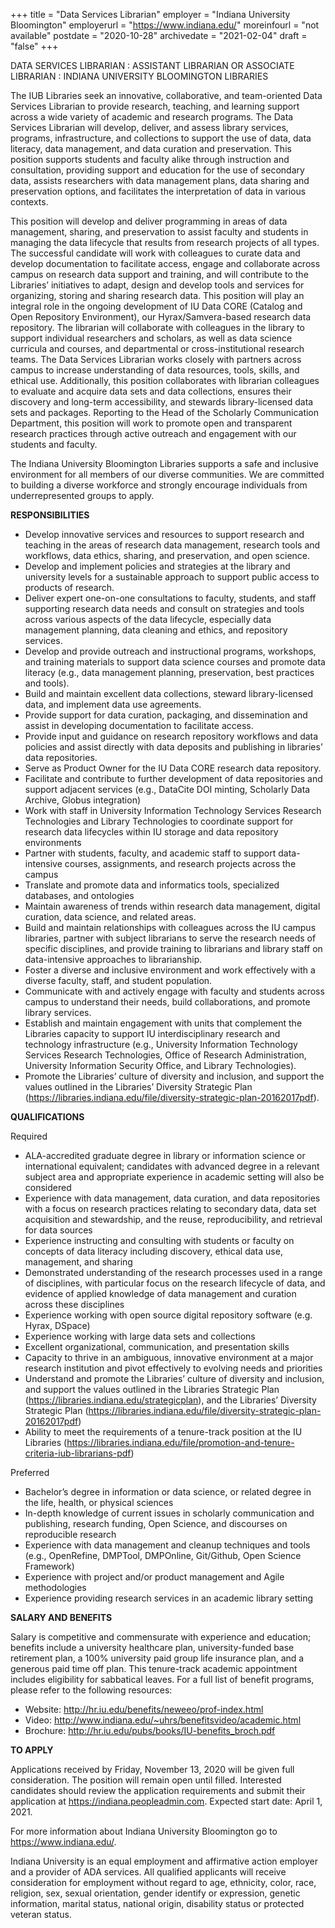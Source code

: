 +++
title = "Data Services Librarian" 
employer = "Indiana University Bloomington"
employerurl = "https://www.indiana.edu/"
moreinfourl = "not available"
postdate = "2020-10-28"
archivedate = "2021-02-04"
draft = "false"
+++

DATA SERVICES LIBRARIAN
: ASSISTANT LIBRARIAN OR ASSOCIATE LIBRARIAN
: INDIANA UNIVERSITY BLOOMINGTON LIBRARIES

The IUB Libraries seek an innovative, collaborative, and team-oriented Data Services Librarian to provide research, teaching, and learning support across a wide variety of academic and research programs.  The Data Services Librarian will develop, deliver, and assess library services, programs, infrastructure, and collections to support the use of data, data literacy, data management, and data curation and preservation.  This position supports students and faculty alike through instruction and consultation, providing support and education for the use of secondary data, assists researchers with data management plans, data sharing and preservation options, and facilitates the interpretation of data in various contexts.  

This position will develop and deliver programming in areas of data management, sharing, and preservation to assist faculty and students in managing the data lifecycle that results from research projects of all types. The successful candidate will work with colleagues to curate data and develop documentation to facilitate access, engage and collaborate across campus on research data support and training, and will contribute to the Libraries’ initiatives to adapt, design and develop tools and services for organizing, storing and sharing research data. This position will play an integral role in the ongoing development of IU Data CORE (Catalog and Open Repository Environment), our Hyrax/Samvera-based research data repository.  The librarian will collaborate with colleagues in the library to support individual researchers and scholars, as well as data science curricula and courses, and departmental or cross-institutional research teams.   The Data Services Librarian works closely with partners across campus to increase understanding of data resources, tools, skills, and ethical use.  Additionally, this position collaborates with librarian colleagues to evaluate and acquire data sets and data collections, ensures their discovery and long-term accessibility, and stewards library-licensed data sets and packages.  Reporting to the Head of the Scholarly Communication Department, this position will work to promote open and transparent research practices through active outreach and engagement with our students and faculty.

The Indiana University Bloomington Libraries supports a safe and inclusive environment for all members of our diverse communities. We are committed to building a diverse workforce and strongly encourage individuals from underrepresented groups to apply. 

**RESPONSIBILITIES**

- Develop innovative services and resources to support research and teaching in the areas of research data management, research tools and workflows, data ethics, sharing, and preservation, and open science.
- Develop and implement policies and strategies at the library and university levels for a sustainable approach to support public access to products of research.
- Deliver expert one-on-one consultations to faculty, students, and staff supporting research data needs and consult on strategies and tools across various aspects of the data lifecycle, especially data management planning, data cleaning and ethics, and repository services.
- Develop and provide outreach and instructional programs, workshops, and training materials to support data science courses and promote data literacy (e.g., data management planning, preservation, best practices and tools).
- Build and maintain excellent data collections, steward library-licensed data, and implement data use agreements.
- Provide support for data curation, packaging, and dissemination and assist in developing documentation to facilitate access.
- Provide input and guidance on research repository workflows and data policies and assist directly with data deposits and publishing in libraries’ data repositories.
- Serve as Product Owner for the IU Data CORE research data repository.
- Facilitate and contribute to further development of data repositories and support adjacent services (e.g., DataCite DOI minting, Scholarly Data Archive, Globus integration)
- Work with staff in University Information Technology Services Research Technologies and Library Technologies to coordinate support for research data lifecycles within IU storage and data repository environments
- Partner with students, faculty, and academic staff to support data-intensive courses, assignments, and research projects across the campus
- Translate and promote data and informatics tools, specialized databases, and ontologies
- Maintain awareness of trends within research data management, digital curation, data science, and related areas.
- Build and maintain relationships with colleagues across the IU campus libraries, partner with subject librarians to serve the research needs of specific disciplines, and provide training to librarians and library staff on data-intensive approaches to librarianship.
- Foster a diverse and inclusive environment and work effectively with a diverse faculty, staff, and student population.
- Communicate with and actively engage with faculty and students across campus to understand their needs, build collaborations, and promote library services.
- Establish and maintain engagement with units that complement the Libraries capacity to support IU interdisciplinary research and technology infrastructure (e.g., University Information Technology Services Research Technologies, Office of Research Administration, University Information Security Office, and Library Technologies).
- Promote the Libraries’ culture of diversity and inclusion, and support the values outlined in the Libraries’ Diversity Strategic Plan (https://libraries.indiana.edu/file/diversity-strategic-plan-20162017pdf).

**QUALIFICATIONS**

Required

- ALA-accredited graduate degree in library or information science or international equivalent; candidates with advanced degree in a relevant subject area and appropriate experience in academic setting will also be considered
- Experience with data management, data curation, and data repositories with a focus on research practices relating to secondary data, data set acquisition and stewardship, and the reuse, reproducibility, and retrieval for data sources
- Experience instructing and consulting with students or faculty on concepts of data literacy including discovery, ethical data use, management, and sharing
- Demonstrated understanding of the research processes used in a range of disciplines, with particular focus on the research lifecycle of data, and evidence of applied knowledge of data management and curation across these disciplines
- Experience working with open source digital repository software (e.g. Hyrax, DSpace)
- Experience working with large data sets and collections
- Excellent organizational, communication, and presentation skills
- Capacity to thrive in an ambiguous, innovative environment at a major research institution and pivot effectively to evolving needs and priorities
- Understand and promote the Libraries’ culture of diversity and inclusion, and support the values outlined in the Libraries Strategic Plan (https://libraries.indiana.edu/strategicplan), and the Libraries’ Diversity Strategic Plan (https://libraries.indiana.edu/file/diversity-strategic-plan-20162017pdf)
- Ability to meet the requirements of a tenure-track position at the IU Libraries (https://libraries.indiana.edu/file/promotion-and-tenure-criteria-iub-librarians-pdf)

Preferred

- Bachelor’s degree in information or data science, or related degree in the life, health, or physical sciences
- In-depth knowledge of current issues in scholarly communication and publishing, research funding, Open Science, and discourses on reproducible research
- Experience with data management and cleanup techniques and tools (e.g., OpenRefine, DMPTool, DMPOnline, Git/Github, Open Science Framework)
- Experience with project and/or product management and Agile methodologies
- Experience providing research services in an academic library setting

**SALARY AND BENEFITS**

Salary is competitive and commensurate with experience and education; benefits include a university healthcare plan, university-funded base retirement plan, a 100% university paid group life insurance plan, and a generous paid time off plan.  This tenure-track academic appointment includes eligibility for sabbatical leaves.  For a full list of benefit programs, please refer to the following resources:

- Website:  http://hr.iu.edu/benefits/neweeo/prof-index.html
- Video: http://www.indiana.edu/~uhrs/benefitsvideo/academic.html
- Brochure:  http://hr.iu.edu/pubs/books/IU-benefits_broch.pdf

**TO APPLY**

Applications received by Friday, November 13, 2020 will be given full consideration.   The position will remain open until filled. Interested candidates should review the application requirements and submit their application at https://indiana.peopleadmin.com. Expected start date:  April 1, 2021.

For more information about Indiana University Bloomington go to https://www.indiana.edu/. 

Indiana University is an equal employment and affirmative action employer and a provider of ADA services.  All qualified applicants will receive consideration for employment without regard to age, ethnicity, color, race, religion, sex, sexual orientation, gender identify or expression, genetic information, marital status, national origin, disability status or protected veteran status.